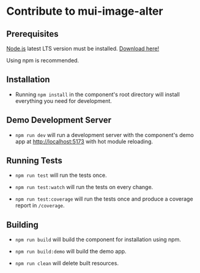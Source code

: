 # Contribute to mui-image-alter

## Prerequisites

[Node.js](http://nodejs.org/) latest LTS version must be installed. [Download here!](https://nodejs.org/en/download)

Using npm is recommended.

## Installation

- Running `npm install` in the component's root directory will install everything you need for development.

## Demo Development Server

- `npm run dev` will run a development server with the component's demo app at [http://localhost:5173](http://localhost:5173) with hot module reloading.

## Running Tests

- `npm run test` will run the tests once.

- `npm run test:watch` will run the tests on every change.

- `npm run test:coverage` will run the tests once and produce a coverage report in `/coverage`.

## Building

- `npm run build` will build the component for installation using npm.

- `npm run build:demo` will build the demo app.

- `npm run clean` will delete built resources.
